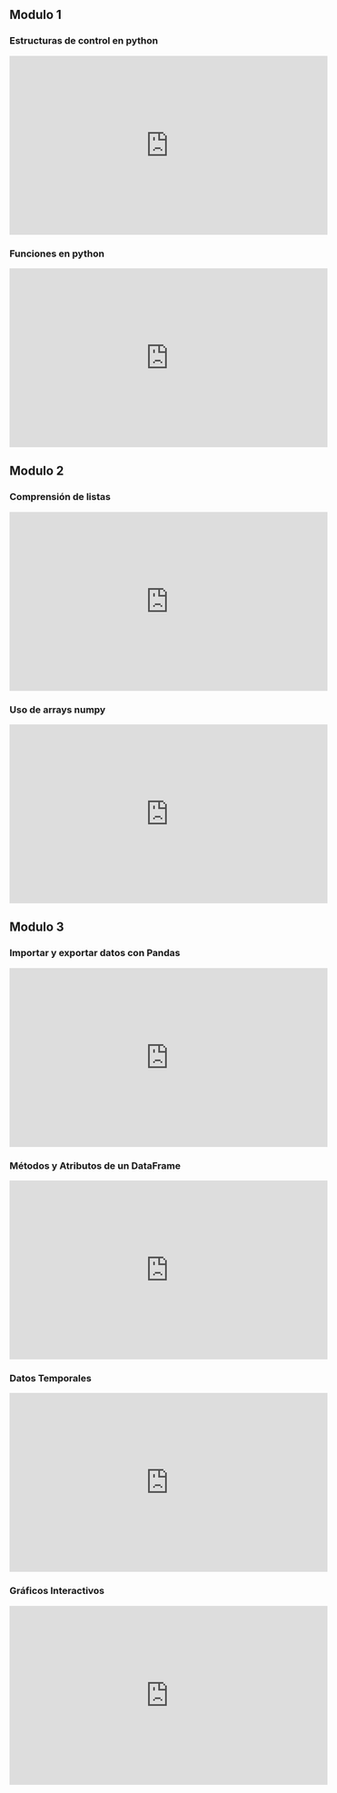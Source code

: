 
## Modulo 1
### Estructuras de control en python
<iframe width="560" height="315" src="https://www.youtube.com/embed/3Ai6Dw2fRxw" frameborder="0" allow="accelerometer; autoplay; clipboard-write; encrypted-media; gyroscope; picture-in-picture" allowfullscreen></iframe>

### Funciones en python
<iframe width="560" height="315" src="https://www.youtube.com/embed/J_aLfDtpV-s" frameborder="0" allow="accelerometer; autoplay; clipboard-write; encrypted-media; gyroscope; picture-in-picture" allowfullscreen></iframe>

## Modulo 2 
### Comprensión de listas
<iframe width="560" height="315" src="https://www.youtube.com/embed/4jFNEYHIwWY" frameborder="0" allow="accelerometer; autoplay; clipboard-write; encrypted-media; gyroscope; picture-in-picture" allowfullscreen></iframe>

### Uso de arrays numpy 
<iframe width="560" height="315" src="https://www.youtube.com/embed/wGfFCewK7iQ" frameborder="0" allow="accelerometer; autoplay; clipboard-write; encrypted-media; gyroscope; picture-in-picture" allowfullscreen></iframe>

## Modulo 3
### Importar y exportar datos con Pandas
<iframe width="560" height="315" src="https://www.youtube.com/embed/gzRo5gm7I5M" frameborder="0" allow="accelerometer; autoplay; clipboard-write; encrypted-media; gyroscope; picture-in-picture" allowfullscreen></iframe>

### Métodos y Atributos de un DataFrame
<iframe width="560" height="315" src="https://www.youtube.com/embed/s8WZmzILeUU" frameborder="0" allow="accelerometer; autoplay; clipboard-write; encrypted-media; gyroscope; picture-in-picture" allowfullscreen></iframe>

### Datos Temporales
<iframe width="560" height="315" src="https://www.youtube.com/embed/Bka_FWBR00U" frameborder="0" allow="accelerometer; autoplay; clipboard-write; encrypted-media; gyroscope; picture-in-picture" allowfullscreen></iframe>

### Gráficos Interactivos
<iframe width="560" height="315" src="https://www.youtube.com/embed/ieTgVUxwhq4" frameborder="0" allow="accelerometer; autoplay; clipboard-write; encrypted-media; gyroscope; picture-in-picture" allowfullscreen></iframe>


